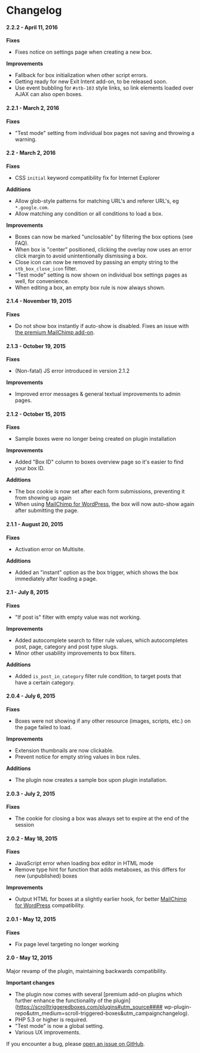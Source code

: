 Changelog
==========

#### 2.2.2 - April 11, 2016

**Fixes**

- Fixes notice on settings page when creating a new box.

**Improvements**

- Fallback for box initialization when other script errors.
- Getting ready for new Exit Intent add-on, to be released soon.
- Use event bubbling for `#stb-103` style links, so link elements loaded over AJAX can also open boxes.


#### 2.2.1 - March 2, 2016

**Fixes**

- "Test mode" setting from individual box pages not saving and throwing a warning.


#### 2.2 - March 2, 2016

**Fixes**

- CSS `initial` keyword compatibility fix for Internet Explorer

**Additions**

- Allow glob-style patterns for matching URL's and referer URL's, eg `*.google.com`.
- Allow matching any condition or all conditions to load a box.

**Improvements**

- Boxes can now be marked "unclosable" by filtering the box options (see FAQ).
- When box is "center" positioned, clicking the overlay now uses an error click margin to avoid unintentionally dismissing a box.
- Close icon can now be removed by passing an empty string to the `stb_box_close_icon` filter.
- "Test mode" setting is now shown on individual box settings pages as well, for convenience.
- When editing a box, an empty box rule is now always shown.


####  2.1.4 - November 19, 2015

**Fixes**

- Do not show box instantly if auto-show is disabled. Fixes an issue with [the premium MailChimp add-on](https://scrolltriggeredboxes.com/plugins/mailchimp).

####  2.1.3 - October 19, 2015 

**Fixes**

- (Non-fatal) JS error introduced in version 2.1.2

**Improvements**

- Improved error messages & general textual improvements to admin pages.

####  2.1.2 - October 15, 2015 

**Fixes**

- Sample boxes were no longer being created on plugin installation

**Improvements**

- Added "Box ID" column to boxes overview page so it's easier to find your box ID.

**Additions**

- The box cookie is now set after each form submissions, preventing it from showing up again
- When using [MailChimp for WordPress](https://mc4wp.com), the box will now auto-show again after submitting the page.

####  2.1.1 - August 20, 2015 

**Fixes**

- Activation error on Multisite.

**Additions**

- Added an "instant" option as the box trigger, which shows the box immediately after loading a page.

####  2.1 - July 8, 2015 

**Fixes**

- "If post is" filter with empty value was not working.

**Improvements**

- Added autocomplete search to filter rule values, which autocompletes post, page, category and post type slugs.
- Minor other usability improvements to box filters.

**Additions**

- Added `is_post_in_category` filter rule condition, to target posts that have a certain category.

####  2.0.4 - July 6, 2015 

**Fixes**

- Boxes were not showing if any other resource (images, scripts, etc.) on the page failed to load.

**Improvements**

- Extension thumbnails are now clickable.
- Prevent notice for empty string values in box rules.

**Additions**

- The plugin now creates a sample box upon plugin installation.

####  2.0.3 - July 2, 2015 

**Fixes**

- The cookie for closing a box was always set to expire at the end of the session

####  2.0.2 - May 18, 2015 

**Fixes**

- JavaScript error when loading box editor in HTML mode
- Remove type hint for function that adds metaboxes, as this differs for new (unpublished) boxes

**Improvements**

- Output HTML for boxes at a slightly earlier hook, for better [MailChimp for WordPress](https://mc4wp.com/) compatibility.


####  2.0.1 - May 12, 2015 

**Fixes**

- Fix page level targeting no longer working

####  2.0 - May 12, 2015 

Major revamp of the plugin, maintaining backwards compatibility.

**Important changes**

- The plugin now comes with several [premium add-on plugins which further enhance the functionality of the plugin](https://scrolltriggeredboxes.com/plugins#utm_source#### wp-plugin-repo&utm_medium=scroll-triggered-boxes&utm_campaignchangelog).
- PHP 5.3 or higher is required.
- "Test mode" is now a global setting.
- Various UX improvements.

If you encounter a bug, please [open an issue on GitHub](https://github.com/ibericode/scroll-triggered-boxes/issues).